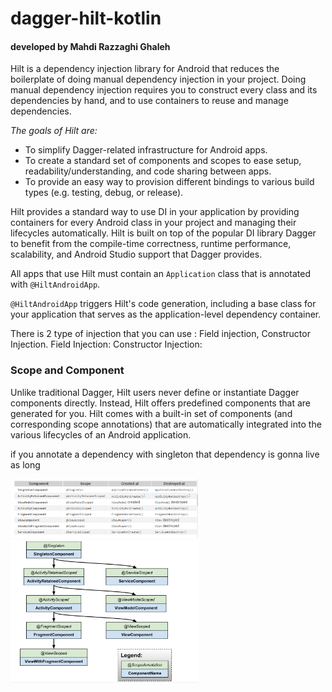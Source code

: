 # dagger-hilt-kotlin



#### developed by  **Mahdi Razzaghi Ghaleh**


Hilt is a dependency injection library for Android that reduces the boilerplate of doing manual dependency injection in your project.
Doing  manual dependency injection  requires you to construct every class and its dependencies by hand,
and to use containers to reuse and manage dependencies.


_The goals of Hilt are:_

-   To simplify Dagger-related infrastructure for Android apps.
-   To create a standard set of components and scopes to ease setup, readability/understanding, and code sharing between apps.
-   To provide an easy way to provision different bindings to various build types (e.g. testing, debug, or release).

Hilt provides a standard way to use DI in your application by providing containers for every Android class in your project and managing their lifecycles automatically.
 Hilt is built on top of the popular DI library  Dagger  to benefit from the compile-time correctness, runtime performance, scalability, and  Android Studio support  that Dagger provides.

All apps that use Hilt must contain an  `Application`  class that is annotated with  `@HiltAndroidApp`.

`@HiltAndroidApp`  triggers Hilt's code generation, including a base class for your application that serves as the application-level dependency container.

There is 2 type of injection that you can use : Field injection, Constructor Injection.
Field Injection:
Constructor Injection:


### Scope and Component
Unlike traditional Dagger,
 Hilt users never define or instantiate Dagger components directly.
  Instead, Hilt offers predefined components that are generated for you.
   Hilt comes with a built-in set of components (and corresponding scope annotations) that are automatically integrated into the various lifecycles of an Android application.

if you annotate a dependency with singleton that dependency is gonna live as long

<img src="screenshots/scope.PNG" width="300">
<img src="screenshots/scope2.PNG" width="300">





